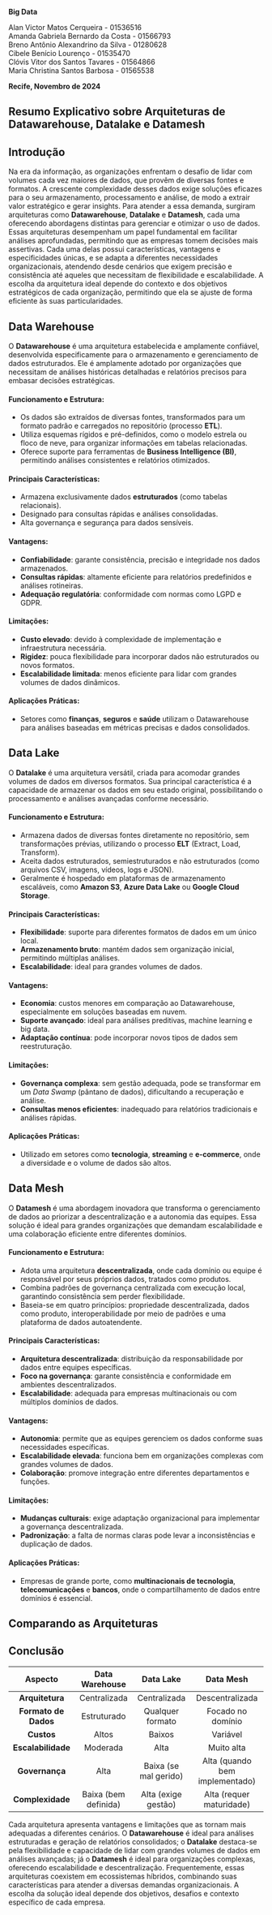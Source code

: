 

**Big Data**

Alan Victor Matos Cerqueira \- 01536516  
Amanda Gabriela Bernardo da Costa \- 01566793  
Breno Antônio Alexandrino da Silva \- 01280628  
Cibele Benício Lourenço \- 01535470  
Clóvis Vitor dos Santos Tavares \- 01564866  
Maria Christina Santos Barbosa \- 01565538

**Recife, Novembro de 2024**

## **Resumo Explicativo sobre Arquiteturas de Datawarehouse, Datalake e Datamesh**

## Introdução

Na era da informação, as organizações enfrentam o desafio de lidar com volumes cada vez maiores de dados, que provêm de diversas fontes e formatos. A crescente complexidade desses dados exige soluções eficazes para o seu armazenamento, processamento e análise, de modo a extrair valor estratégico e gerar insights. Para atender a essa demanda, surgiram arquiteturas como **Datawarehouse**, **Datalake** e **Datamesh**, cada uma oferecendo abordagens distintas para gerenciar e otimizar o uso de dados. Essas arquiteturas desempenham um papel fundamental em facilitar análises aprofundadas, permitindo que as empresas tomem decisões mais assertivas. Cada uma delas possui características, vantagens e especificidades únicas, e se adapta a diferentes necessidades organizacionais, atendendo desde cenários que exigem precisão e consistência até aqueles que necessitam de flexibilidade e escalabilidade. A escolha da arquitetura ideal depende do contexto e dos objetivos estratégicos de cada organização, permitindo que ela se ajuste de forma eficiente às suas particularidades.

## Data Warehouse 

O **Datawarehouse** é uma arquitetura estabelecida e amplamente confiável, desenvolvida especificamente para o armazenamento e gerenciamento de dados estruturados. Ele é amplamente adotado por organizações que necessitam de análises históricas detalhadas e relatórios precisos para embasar decisões estratégicas.

#### **Funcionamento e Estrutura:**

* Os dados são extraídos de diversas fontes, transformados para um formato padrão e carregados no repositório (processo **ETL**).  
* Utiliza esquemas rígidos e pré-definidos, como o modelo estrela ou floco de neve, para organizar informações em tabelas relacionadas.  
* Oferece suporte para ferramentas de **Business Intelligence (BI)**, permitindo análises consistentes e relatórios otimizados.

#### **Principais Características:**

* Armazena exclusivamente dados **estruturados** (como tabelas relacionais).  
* Designado para consultas rápidas e análises consolidadas.  
* Alta governança e segurança para dados sensíveis.

#### **Vantagens:**

* **Confiabilidade**: garante consistência, precisão e integridade nos dados armazenados.  
* **Consultas rápidas**: altamente eficiente para relatórios predefinidos e análises rotineiras.  
* **Adequação regulatória**: conformidade com normas como LGPD e GDPR.

#### **Limitações**:

* **Custo elevado**: devido à complexidade de implementação e infraestrutura necessária.  
* **Rigidez**: pouca flexibilidade para incorporar dados não estruturados ou novos formatos.  
* **Escalabilidade limitada**: menos eficiente para lidar com grandes volumes de dados dinâmicos.

#### **Aplicações Práticas**:

* Setores como **finanças**, **seguros** e **saúde** utilizam o Datawarehouse para análises baseadas em métricas precisas e dados consolidados.

## Data Lake

O **Datalake** é uma arquitetura versátil, criada para acomodar grandes volumes de dados em diversos formatos. Sua principal característica é a capacidade de armazenar os dados em seu estado original, possibilitando o processamento e análises avançadas conforme necessário.

#### **Funcionamento e Estrutura:**

* Armazena dados de diversas fontes diretamente no repositório, sem transformações prévias, utilizando o processo **ELT** (Extract, Load, Transform).  
* Aceita dados estruturados, semiestruturados e não estruturados (como arquivos CSV, imagens, vídeos, logs e JSON).  
* Geralmente é hospedado em plataformas de armazenamento escaláveis, como **Amazon S3**, **Azure Data Lake** ou **Google Cloud Storage**.

#### **Principais Características**:

* **Flexibilidade**: suporte para diferentes formatos de dados em um único local.  
* **Armazenamento bruto**: mantém dados sem organização inicial, permitindo múltiplas análises.  
* **Escalabilidade**: ideal para grandes volumes de dados.

#### **Vantagens**:

* **Economia**: custos menores em comparação ao Datawarehouse, especialmente em soluções baseadas em nuvem.  
* **Suporte avançado**: ideal para análises preditivas, machine learning e big data.  
* **Adaptação contínua**: pode incorporar novos tipos de dados sem reestruturação.

#### **Limitações:**

* **Governança complexa**: sem gestão adequada, pode se transformar em um *Data Swamp* (pântano de dados), dificultando a recuperação e análise.  
* **Consultas menos eficientes**: inadequado para relatórios tradicionais e análises rápidas.

#### **Aplicações Práticas:**

* Utilizado em setores como **tecnologia**, **streaming** e **e-commerce**, onde a diversidade e o volume de dados são altos.

## Data Mesh

O **Datamesh** é uma abordagem inovadora que transforma o gerenciamento de dados ao priorizar a descentralização e a autonomia das equipes. Essa solução é ideal para grandes organizações que demandam escalabilidade e uma colaboração eficiente entre diferentes domínios.

#### **Funcionamento e Estrutura:**

* Adota uma arquitetura **descentralizada**, onde cada domínio ou equipe é responsável por seus próprios dados, tratados como produtos.  
* Combina padrões de governança centralizada com execução local, garantindo consistência sem perder flexibilidade.  
* Baseia-se em quatro princípios: propriedade descentralizada, dados como produto, interoperabilidade por meio de padrões e uma plataforma de dados autoatendente.

#### **Principais Características:**

* **Arquitetura descentralizada**: distribuição da responsabilidade por dados entre equipes específicas.  
* **Foco na governança**: garante consistência e conformidade em ambientes descentralizados.  
* **Escalabilidade**: adequada para empresas multinacionais ou com múltiplos domínios de dados.

#### **Vantagens:**

* **Autonomia**: permite que as equipes gerenciem os dados conforme suas necessidades específicas.  
* **Escalabilidade elevada**: funciona bem em organizações complexas com grandes volumes de dados.  
* **Colaboração**: promove integração entre diferentes departamentos e funções.

#### **Limitações:**

* **Mudanças culturais**: exige adaptação organizacional para implementar a governança descentralizada.  
* **Padronização**: a falta de normas claras pode levar a inconsistências e duplicação de dados.

#### **Aplicações Práticas:**

* Empresas de grande porte, como **multinacionais de tecnologia**, **telecomunicações** e **bancos**, onde o compartilhamento de dados entre domínios é essencial.

## Comparando as Arquiteturas

## Conclusão

| Aspecto | Data Warehouse | Data Lake | Data Mesh |
| :---: | :---: | :---: | :---: |
| **Arquitetura** | Centralizada | Centralizada | Descentralizada |
| **Formato de Dados** | Estruturado | Qualquer formato | Focado no domínio |
| **Custos** | Altos | Baixos | Variável |
| **Escalabilidade** | Moderada | Alta | Muito alta |
| **Governança** | Alta | Baixa (se mal gerido) | Alta (quando bem implementado) |
| **Complexidade** | Baixa (bem definida) | Alta (exige gestão) | Alta (requer maturidade) |

Cada arquitetura apresenta vantagens e limitações que as tornam mais adequadas a diferentes cenários. O **Datawarehouse** é ideal para análises estruturadas e geração de relatórios consolidados; o **Datalake** destaca-se pela flexibilidade e capacidade de lidar com grandes volumes de dados em análises avançadas; já o **Datamesh** é ideal para organizações complexas, oferecendo escalabilidade e descentralização. Frequentemente, essas arquiteturas coexistem em ecossistemas híbridos, combinando suas características para atender a diversas demandas organizacionais. A escolha da solução ideal depende dos objetivos, desafios e contexto específico de cada empresa.